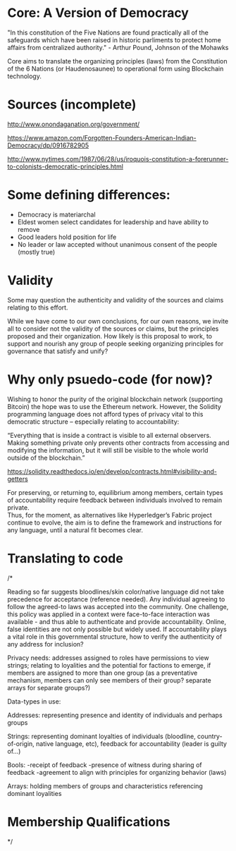 Core: A Version of Democracy
====

"In this constitution of the Five Nations are found practically all of the safeguards which have been raised in historic parliments to protect home affairs from centralized authority." - Arthur Pound, Johnson of the Mohawks

Core aims to translate the organizing principles (laws) from the Constitution of the 6 Nations (or Haudenosaunee) to operational form using Blockchain technology.

# Sources (incomplete)

http://www.onondaganation.org/government/

https://www.amazon.com/Forgotten-Founders-American-Indian-Democracy/dp/0916782905

http://www.nytimes.com/1987/06/28/us/iroquois-constitution-a-forerunner-to-colonists-democratic-principles.html

# Some defining differences:

- Democracy is materiarchal
- Eldest women select candidates for leadership and have ability to remove
- Good leaders hold position for life
- No leader or law accepted without unanimous consent of the people (mostly true)

# Validity

Some may question the authenticity and validity of the sources and claims relating to this effort.  

While we have come to our own conclusions, for our own reasons, we invite all to consider not the validity of the sources or claims, but the principles proposed and their organization.  How likely is this proposal to work, to support and nourish any group of people seeking organizing principles for governance that satisfy and unify? 

# Why only psuedo-code (for now)?

Wishing to honor the purity of the original blockchain network (supporting Bitcoin) the hope was to use the Ethereum network.  However, the Solidity programming language does not afford types of privacy vital to this democratic structure – especially relating to accountability:

“Everything that is inside a contract is visible to all external observers. Making something private only prevents other contracts from accessing and modifying the information, but it will still be visible to the whole world outside of the blockchain.”

https://solidity.readthedocs.io/en/develop/contracts.html#visibility-and-getters

For preserving, or returning to, equilibrium among members, certain types of accountability require feedback between individuals involved to remain private.  
Thus, for the moment, as alternatives like Hyperledger’s Fabric project continue to evolve, the aim is to define the framework and instructions for any language, until a natural fit becomes clear.

# Translating to code

/* 

Reading so far suggests bloodlines/skin color/native language did not take precedence for acceptance (reference needed).  Any individual agreeing to follow the agreed-to laws was accepted into the community.  One challenge, this policy was applied in a context were face-to-face interaction was available - and thus able to authenticate and provide accountability.  Online, false identities are not only possible but widely used.  If accountability plays a vital role in this governmental structure, how to verify the authenticity of any address for inclusion? 

Privacy needs: addresses assigned to roles have permissions to view strings; relating to loyalities and the potential for factions to emerge, if members are assigned to more than one group (as a preventative mechanism, members can only see members of their group? separate arrays for separate groups?)

Data-types in use:

Addresses: representing presence and identity of individuals and perhaps groups

Strings: representing dominant loyalties of individuals (bloodline, country-of-origin, native language, etc), feedback for accountability (leader is guilty of...)

Bools: 
-receipt of feedback
-presence of witness during sharing of feedback
-agreement to align with principles for organizing behavior (laws)

Arrays: holding members of groups and characteristics referencing dominant loyalities

# Membership Qualifications



*/


